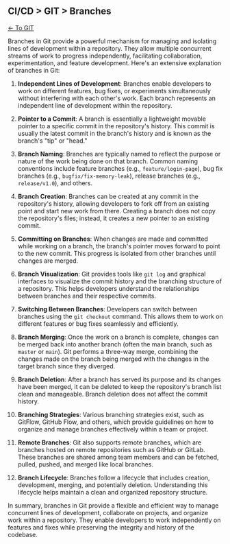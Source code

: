 ## CI/CD > GIT > Branches

[<- To GIT](./index.md)

Branches in Git provide a powerful mechanism for managing and isolating lines of development within a repository. They allow multiple concurrent streams of work to progress independently, facilitating collaboration, experimentation, and feature development. Here's an extensive explanation of branches in Git:

1. **Independent Lines of Development**: Branches enable developers to work on different features, bug fixes, or experiments simultaneously without interfering with each other's work. Each branch represents an independent line of development within the repository.

2. **Pointer to a Commit**: A branch is essentially a lightweight movable pointer to a specific commit in the repository's history. This commit is usually the latest commit in the branch's history and is known as the branch's "tip" or "head."

3. **Branch Naming**: Branches are typically named to reflect the purpose or nature of the work being done on that branch. Common naming conventions include feature branches (e.g., `feature/login-page`), bug fix branches (e.g., `bugfix/fix-memory-leak`), release branches (e.g., `release/v1.0`), and others.

4. **Branch Creation**: Branches can be created at any commit in the repository's history, allowing developers to fork off from an existing point and start new work from there. Creating a branch does not copy the repository's files; instead, it creates a new pointer to an existing commit.

5. **Committing on Branches**: When changes are made and committed while working on a branch, the branch's pointer moves forward to point to the new commit. This progress is isolated from other branches until changes are merged.

6. **Branch Visualization**: Git provides tools like `git log` and graphical interfaces to visualize the commit history and the branching structure of a repository. This helps developers understand the relationships between branches and their respective commits.

7. **Switching Between Branches**: Developers can switch between branches using the `git checkout` command. This allows them to work on different features or bug fixes seamlessly and efficiently.

8. **Branch Merging**: Once the work on a branch is complete, changes can be merged back into another branch (often the main branch, such as `master` or `main`). Git performs a three-way merge, combining the changes made on the branch being merged with the changes in the target branch since they diverged.

9. **Branch Deletion**: After a branch has served its purpose and its changes have been merged, it can be deleted to keep the repository's branch list clean and manageable. Branch deletion does not affect the commit history.

10. **Branching Strategies**: Various branching strategies exist, such as GitFlow, GitHub Flow, and others, which provide guidelines on how to organize and manage branches effectively within a team or project.

11. **Remote Branches**: Git also supports remote branches, which are branches hosted on remote repositories such as GitHub or GitLab. These branches are shared among team members and can be fetched, pulled, pushed, and merged like local branches.

12. **Branch Lifecycle**: Branches follow a lifecycle that includes creation, development, merging, and potentially deletion. Understanding this lifecycle helps maintain a clean and organized repository structure.

In summary, branches in Git provide a flexible and efficient way to manage concurrent lines of development, collaborate on projects, and organize work within a repository. They enable developers to work independently on features and fixes while preserving the integrity and history of the codebase.